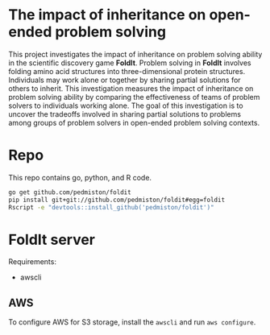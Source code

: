 # The impact of inheritance on open-ended problem solving

This project investigates the impact of inheritance on problem solving ability in the scientific discovery game **FoldIt**. Problem solving in **FoldIt** involves folding amino acid structures into three-dimensional protein structures. Individuals may work alone or together by sharing partial solutions for others to inherit. This investigation measures the impact of inheritance on problem solving ability by comparing the effectiveness of teams of problem solvers to individuals working alone. The goal of this investigation is to uncover the tradeoffs involved in sharing partial solutions to problems among groups of problem solvers in open-ended problem solving contexts.

# Repo

This repo contains go, python, and R code.

```bash
go get github.com/pedmiston/foldit
pip install git+git://github.com/pedmiston/foldit#egg=foldit
Rscript -e "devtools::install_github('pedmiston/foldit')"
```

# FoldIt server

Requirements:

- awscli

## AWS

To configure AWS for S3 storage, install the `awscli` and run `aws configure`.
